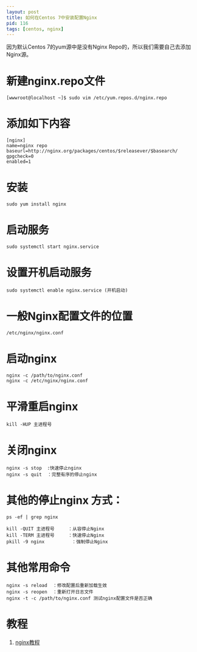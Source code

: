 ```yaml
---
layout: post
title: 如何在Centos 7中安装配置Nginx
pid: 116
tags: [centos, nginx]
---
```


因为默认Centos 7的yum源中是没有Nginx Repo的，所以我们需要自己去添加Nginx源。

# 新建nginx.repo文件

    [wwwroot@localhost ~]$ sudo vim /etc/yum.repos.d/nginx.repo

# 添加如下内容
    [nginx]
    name=nginx repo
    baseurl=http://nginx.org/packages/centos/$releasever/$basearch/
    gpgcheck=0
    enabled=1

# 安装
    sudo yum install nginx

# 启动服务
    sudo systemctl start nginx.service

# 设置开机启动服务
    sudo systemctl enable nginx.service (开机启动)

# 一般Nginx配置文件的位置
    /etc/nginx/nginx.conf

# 启动nginx
    nginx -c /path/to/nginx.conf
    nginx -c /etc/nginx/nginx.conf

# 平滑重启nginx
    kill -HUP 主进程号

# 关闭nginx
    nginx -s stop  :快速停止nginx
    nginx -s quit  ：完整有序的停止nginx

# 其他的停止nginx 方式：

    ps -ef | grep nginx

    kill -QUIT 主进程号     ：从容停止Nginx
    kill -TERM 主进程号     ：快速停止Nginx
    pkill -9 nginx          ：强制停止Nginx

# 其他常用命令
    nginx -s reload  ：修改配置后重新加载生效
    nginx -s reopen  ：重新打开日志文件
    nginx -t -c /path/to/nginx.conf 测试nginx配置文件是否正确
    
    
# 教程

1. [nginx教程](https://love2.io/@hfpp2012/doc/nginx-tutorial)

